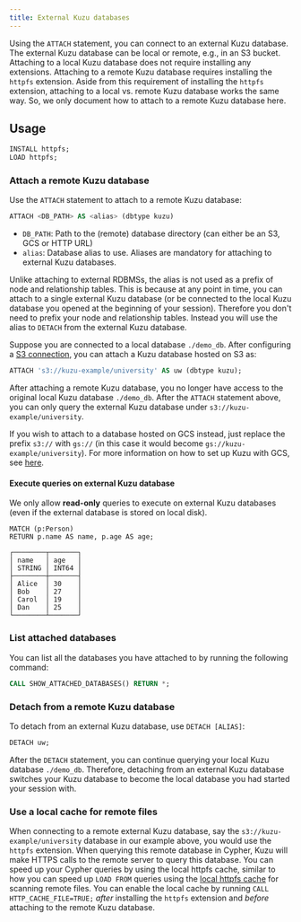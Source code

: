 ```yaml
---
title: External Kuzu databases
---
```


Using the `ATTACH` statement, you can connect to an external Kuzu database. The external Kuzu database can be local or remote, e.g.,
in an S3 bucket. Attaching to a local Kuzu database does not require installing any extensions. Attaching to a remote
Kuzu database requires installing the `httpfs` extension. Aside from this requirement of installing the `httpfs` extension,
attaching to a local vs. remote Kuzu database works the same way. So, we only document how to attach to a remote Kuzu database here.

## Usage

```sql
INSTALL httpfs;
LOAD httpfs;
```

### Attach a remote Kuzu database

Use the `ATTACH` statement to attach to a remote Kuzu database:

```sql
ATTACH <DB_PATH> AS <alias> (dbtype kuzu)
```

- `DB_PATH`: Path to the (remote) database directory (can either be an S3, GCS or HTTP URL)
- `alias`: Database alias to use. Aliases are mandatory for attaching to external Kuzu databases.

Unlike attaching to external RDBMSs, the alias is not used as a prefix of node and relationship tables. This is because at any point in time,
you can attach to a single external Kuzu database (or be connected to the local Kuzu database you opened at the beginning of your session).
Therefore you don't need to prefix your node and relationship tables.
Instead you will use the alias to `DETACH` from the external Kuzu database.

Suppose you are connected to a local database `./demo_db`. After configuring a [S3 connection](/extensions/httpfs#configure-the-s3-connection), you can attach a Kuzu database hosted on S3 as:

```sql
ATTACH 's3://kuzu-example/university' AS uw (dbtype kuzu);
```
After attaching a remote Kuzu database, you no longer have access to the original local Kuzu database `./demo_db`.
After the `ATTACH` statement above, you can only query the external Kuzu database under `s3://kuzu-example/university`.

If you wish to attach to a database hosted on GCS instead, just replace the prefix `s3://` with `gs://` (in this case it would become `gs://kuzu-example/university`). For more information on how to set up Kuzu with GCS, see [here](/extensions/httpfs#gcs-file-system).

#### Execute queries on external Kuzu database
We only allow **read-only** queries to execute on external Kuzu databases (even if the external database is stored on local disk).
```cypher
MATCH (p:Person)
RETURN p.name AS name, p.age AS age;
```

```
┌────────┬───────┐
│ name   │ age   │
│ STRING │ INT64 │
├────────┼───────┤
│ Alice  │ 30    │
│ Bob    │ 27    │
│ Carol  │ 19    │
│ Dan    │ 25    │
└────────┴───────┘
```

### List attached databases

You can list all the databases you have attached to by running the following command:
```sql
CALL SHOW_ATTACHED_DATABASES() RETURN *;
```

### Detach from a remote Kuzu database

To detach from an external Kuzu database, use `DETACH [ALIAS]`:

```sql
DETACH uw;
```

After the `DETACH` statement, you can continue querying your local Kuzu database `./demo_db`. Therefore, detaching
from an external Kuzu database switches your Kuzu database to become the local database you had started your session with.

### Use a local cache for remote files

When connecting to a remote external Kuzu database, say the `s3://kuzu-example/university` database in our example above,
you would use the `httpfs` extension. When querying this remote database in Cypher, Kuzu will make HTTPS calls to the
remote server to query this database. You can speed up your Cypher queries by using the local httpfs cache,
similar to how you can speed up `LOAD FROM` queries using the [local httpfs cache](/extensions/httpfs#local-cache)
for scanning remote files.
You can enable the local cache by running `CALL HTTP_CACHE_FILE=TRUE;` _after_ installing the `httpfs`
extension and _before_ attaching to the remote Kuzu database.
